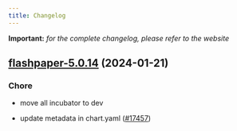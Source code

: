 ```yaml
---
title: Changelog
---
```


**Important:**
*for the complete changelog, please refer to the website*



## [flashpaper-5.0.14](https://github.com/truecharts/charts/compare/flashpaper-5.0.13...flashpaper-5.0.14) (2024-01-21)

### Chore



- move all incubator to dev

- update metadata in chart.yaml ([#17457](https://github.com/truecharts/charts/issues/17457))